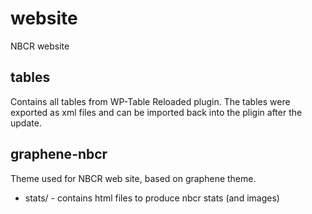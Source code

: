 website
=======

NBCR website 

tables
------
Contains all tables from WP-Table Reloaded plugin. 
The tables were exported as xml files and can be imported back into the pligin
after the update. 

graphene-nbcr
-------------
Theme used for NBCR web site, based on graphene theme. 
  * stats/ - contains html files to produce nbcr stats (and images)
